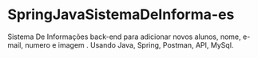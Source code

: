 # SpringJavaSistemaDeInforma-es
Sistema De Informações back-end para adicionar novos alunos, nome, e-mail, numero e imagem . Usando Java, Spring, Postman, API, MySql.

